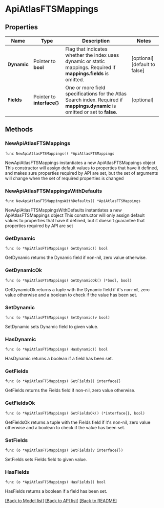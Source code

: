 # ApiAtlasFTSMappings

## Properties

Name | Type | Description | Notes
------------ | ------------- | ------------- | -------------
**Dynamic** | Pointer to **bool** | Flag that indicates whether the index uses dynamic or static mappings. Required if **mappings.fields** is omitted. | [optional] [default to false]
**Fields** | Pointer to **interface{}** | One or more field specifications for the Atlas Search index. Required if **mappings.dynamic** is omitted or set to **false**. | [optional] 

## Methods

### NewApiAtlasFTSMappings

`func NewApiAtlasFTSMappings() *ApiAtlasFTSMappings`

NewApiAtlasFTSMappings instantiates a new ApiAtlasFTSMappings object
This constructor will assign default values to properties that have it defined,
and makes sure properties required by API are set, but the set of arguments
will change when the set of required properties is changed

### NewApiAtlasFTSMappingsWithDefaults

`func NewApiAtlasFTSMappingsWithDefaults() *ApiAtlasFTSMappings`

NewApiAtlasFTSMappingsWithDefaults instantiates a new ApiAtlasFTSMappings object
This constructor will only assign default values to properties that have it defined,
but it doesn't guarantee that properties required by API are set

### GetDynamic

`func (o *ApiAtlasFTSMappings) GetDynamic() bool`

GetDynamic returns the Dynamic field if non-nil, zero value otherwise.

### GetDynamicOk

`func (o *ApiAtlasFTSMappings) GetDynamicOk() (*bool, bool)`

GetDynamicOk returns a tuple with the Dynamic field if it's non-nil, zero value otherwise
and a boolean to check if the value has been set.

### SetDynamic

`func (o *ApiAtlasFTSMappings) SetDynamic(v bool)`

SetDynamic sets Dynamic field to given value.

### HasDynamic

`func (o *ApiAtlasFTSMappings) HasDynamic() bool`

HasDynamic returns a boolean if a field has been set.
### GetFields

`func (o *ApiAtlasFTSMappings) GetFields() interface{}`

GetFields returns the Fields field if non-nil, zero value otherwise.

### GetFieldsOk

`func (o *ApiAtlasFTSMappings) GetFieldsOk() (*interface{}, bool)`

GetFieldsOk returns a tuple with the Fields field if it's non-nil, zero value otherwise
and a boolean to check if the value has been set.

### SetFields

`func (o *ApiAtlasFTSMappings) SetFields(v interface{})`

SetFields sets Fields field to given value.

### HasFields

`func (o *ApiAtlasFTSMappings) HasFields() bool`

HasFields returns a boolean if a field has been set.

[[Back to Model list]](../README.md#documentation-for-models) [[Back to API list]](../README.md#documentation-for-api-endpoints) [[Back to README]](../README.md)


